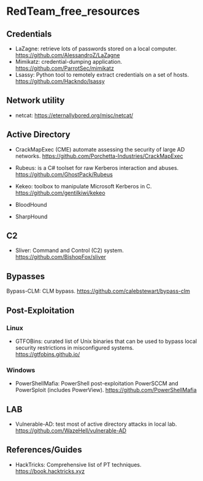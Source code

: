 # RedTeam_free_resources

## Credentials
- LaZagne: retrieve lots of passwords stored on a local computer. https://github.com/AlessandroZ/LaZagne
- Mimikatz: credential-dumping application. https://github.com/ParrotSec/mimikatz
- Lsassy: Python tool to remotely extract credentials on a set of hosts. https://github.com/Hackndo/lsassy

## Network utility
- netcat: https://eternallybored.org/misc/netcat/
 

 ## Active Directory
- CrackMapExec (CME) automate assessing the security of large AD networks. https://github.com/Porchetta-Industries/CrackMapExec
- Rubeus: is a C# toolset for raw Kerberos interaction and abuses. https://github.com/GhostPack/Rubeus
- Kekeo: toolbox to manipulate Microsoft Kerberos in C. https://github.com/gentilkiwi/kekeo
 
- BloodHound
- SharpHound
 
## C2
- Sliver: Command and Control (C2) system. https://github.com/BishopFox/sliver
 
## Bypasses
Bypass-CLM: CLM bypass. https://github.com/calebstewart/bypass-clm 

## Post-Exploitation

### Linux
- GTFOBins: curated list of Unix binaries that can be used to bypass local security restrictions in misconfigured systems. https://gtfobins.github.io/
 
### Windows
- PowerShellMafia: PowerShell post-exploitation PowerSCCM and PowerSploit (includes PowerView). https://github.com/PowerShellMafia

## LAB
- Vulnerable-AD:  test most of active directory attacks in local lab. https://github.com/WazeHell/vulnerable-AD

 ## References/Guides
- HackTricks: Comprehensive list of PT techniques. https://book.hacktricks.xyz
 

